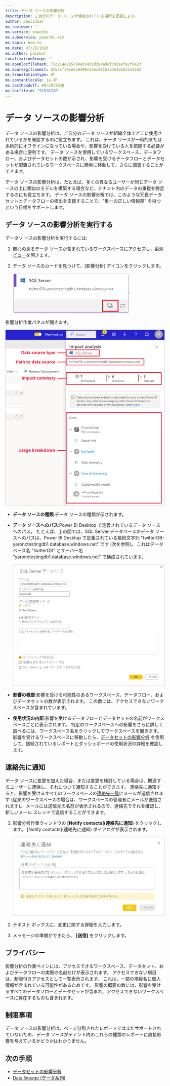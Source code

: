 ```yaml
---
title: データ ソースの影響分析
description: ご自分のデータ ソースが使用されている場所を把握します。
author: paulinbar
ms.reviewer: ''
ms.service: powerbi
ms.subservice: powerbi-eim
ms.topic: how-to
ms.date: 07/20/2020
ms.author: painbar
LocalizationGroup: ''
ms.openlocfilehash: 71c214e265c84eb7436d384a98f793eefe2f6a23
ms.sourcegitcommit: d153cfc0ce559480c53ec48153a7e131b7a31542
ms.translationtype: HT
ms.contentlocale: ja-JP
ms.lasthandoff: 09/29/2020
ms.locfileid: "91526228"
---
```

# <a name="data-source-impact-analysis"></a>データ ソースの影響分析

データ ソースの影響分析は、ご自分のデータ ソースが組織全体でどこに使用されているかを確認するのに役立ちます。 これは、データ ソースが一時的または永続的にオフラインになっている場合や、影響を受けている人を把握する必要がある場合に便利です。 データ ソースを使用しているワークスペース、データフロー、およびデータセットの数が示され、影響を受けるデータフローとデータセットが配置されているワークスペースに簡単に移動して、さらに調査することができます。

データ ソースの影響分析は、たとえば、多くの異なるユーザーが同じデータ ソースの上に類似のモデルを構築する場合など、テナント内のデータの重複を特定するのにも役立ちます。 データ ソースの影響分析では、このような冗長データセットとデータフローの検出を支援することで、"単一の正しい情報源" を持つという目標をサポートします。

## <a name="perform-data-source-impact-analysis"></a>データ ソースの影響分析を実行する

データソ ースの影響分析を実行するには:

1. 関心のあるデータ ソースが含まれているワークスペースにアクセスし、[系列ビュー](service-data-lineage.md)を開きます。
1. データ ソースのカードを見つけて、[影響分析] アイコンをクリックします。

    ![[影響分析] ボタンが表示されているデータ ソース カードのスクリーンショット。](media/service-data-source-impact-analysis/data-source-impact-analysis-button.png)
 
影響分析作業パネルが開きます。

![データ ソースの影響分析の作業ペインのスクリーンショット。](media/service-data-source-impact-analysis/data-source-impact-analyis-side-pane.png)
 
* **データ ソースの種類**:データ ソースの種類が示されます。
* **データ ソースへのパス**:Power BI Desktop で定義されているデータ ソースへのパス。 たとえば、上の図では、SQL Server データベースのデータ ソースへのパスは、Power BI Desktop で定義されている接続文字列 "twitterDB-yaronctestingdb1.database.windows.net" です (次を参照)。 これはデータベース名 "twitterDB" とサーバー名 "yaronctestingdb1.database.windows.net" で構成されています。

    ![Power BI Desktop での接続文字列の定義のスクリーンショット。](media/service-data-source-impact-analysis/connection-string-definition-in-desktop.png)
 
* **影響の概要**:影響を受ける可能性のあるワークスペース、データフロー、およびデータセットの数が表示されます。 この数には、アクセスできないワークスペースが含まれています。
* **使用状況の内訳**:影響を受けるデータフローとデータセットの名前がワークスペースごとに表示されます。 特定のワークスペースへの影響をさらに詳しく調べるには、ワークスペース名をクリックしてワークスペースを開きます。 影響を受けるワークスペースに移動したら、[データセットの影響分析](service-dataset-impact-analysis.md) を使用して、接続されているレポートとダッシュボードの使用状況の詳細を確認します。

## <a name="notify-contacts"></a>連絡先に通知

データ ソースに変更を加えた場合、または変更を検討している場合は、関連するユーザーに連絡し、それについて通知することができます。 連絡先に通知すると、影響を受けるすべてのワークスペースの[連絡先一覧](service-create-the-new-workspaces.md#create-a-contact-list)にメールが送信されます (従来のワークスペースの場合は、ワークスペースの管理者にメールが送信されます)。 メールには送信元の名前が表示されるので、連絡先でそれを確認し、新しいメール スレッドで返信することができます。 

1. 影響分析作業ウィンドウの **[Notify contacts]\(連絡先に通知\)** をクリックします。 [Notify contacts]\(連絡先に通知\) ダイアログが表示されます。

   ![データソースの [連絡先に通知] ダイアログのスクリーンショット。](media/service-data-source-impact-analysis/notify-contacts-dialog.png)

1. テキスト ボックスに、変更に関する詳細を入力します。
1. メッセージの準備ができたら、 **[送信]** をクリックします。

## <a name="privacy"></a>プライバシー

影響分析の作業ペインには、アクセスできるワークスペース、データセット、およびデータフローの実際の名前だけが表示されます。 アクセスできない項目は、制限付きアクセスとして一覧表示されます。 これは、一部の項目名に個人情報が含まれている可能性があるためです。
影響の概要の数には、影響を受けるすべてのデータフローとデータセットが含まれ、アクセスできないワークスペースに存在するものも含まれます。

## <a name="limitations"></a>制限事項

データ ソースの影響分析は、ページ分割されたレポートではまだサポートされていないため、データ ソースがテナント内のこれらの種類のレポートに直接影響を与えているかどうかはわかりません。

## <a name="next-steps"></a>次の手順

* [データセットの影響分析](service-dataset-impact-analysis.md)
* [Data lineage (データ系列)](service-data-lineage.md)